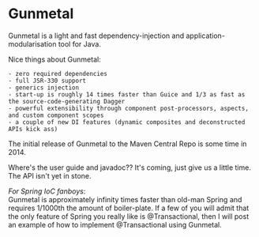 Gunmetal
========

Gunmetal is a light and fast dependency-injection and application-modularisation tool for Java.

Nice things about Gunmetal:

    - zero required dependencies
    - full JSR-330 support
    - generics injection
    - start-up is roughly 14 times faster than Guice and 1/3 as fast as the source-code-generating Dagger
    - powerful extensibility through component post-processors, aspects, and custom component scopes
    - a couple of new DI features (dynamic composites and deconstructed APIs kick ass)

The initial release of Gunmetal to the Maven Central Repo is some time in 2014.  

Where's the user guide and javadoc??  It's coming, just give us a little time.  The API isn't yet in stone.

*For Spring IoC fanboys*:  
Gunmetal is approximately infinity times faster than old-man Spring and requires 1/1000th the amount of boiler-plate.
If a few of you will admit that the only feature of Spring you really like is @Transactional, then I will post an 
example of how to implement @Transactional using Gunmetal.  

